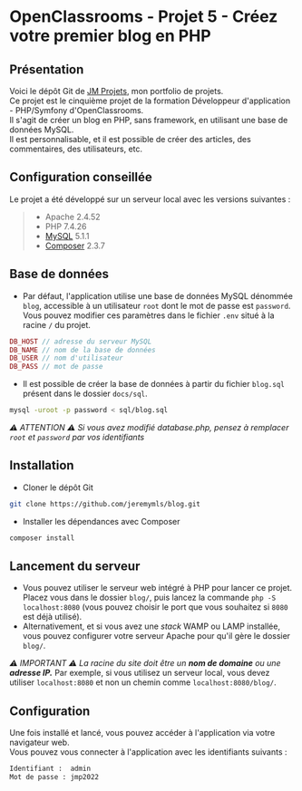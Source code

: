 # OpenClassrooms - Projet 5 - Créez votre premier blog en PHP

## Présentation

Voici le dépôt Git de [JM Projets](http://jm-projets.fr), mon portfolio de projets.  
Ce projet est le cinquième projet de la formation Développeur d'application - PHP/Symfony d'OpenClassrooms.  
Il s'agit de créer un blog en PHP, sans framework, en utilisant une base de données MySQL.  
Il est personnalisable, et il est possible de créer des articles, des commentaires, des utilisateurs, etc.

## Configuration conseillée

Le projet a été développé sur un serveur local avec les versions suivantes :
>- Apache 2.4.52
>- PHP 7.4.26
>- [MySQL](https://openclassrooms.com/fr/courses/918836-concevez-votre-site-web-avec-php-et-mysql/913893-mettez-en-place-une-base-de-donnees-avec-phpmyadmin) 5.1.1
>- [Composer](https://getcomposer.org/) 2.3.7

## Base de données

- Par défaut, l'application utilise une base de données MySQL dénommée `blog`, accessible à un utilisateur `root` dont le mot de passe est `password`. Vous pouvez modifier ces paramètres dans le fichier `.env` situé à la racine `/` du projet.
``` php
DB_HOST // adresse du serveur MySQL
DB_NAME // nom de la base de données
DB_USER // nom d'utilisateur
DB_PASS // mot de passe
```

- Il est possible de créer la base de données à partir du fichier `blog.sql` présent dans le dossier `docs/sql`.
```bash
mysql -uroot -p password < sql/blog.sql
```
*:warning: ATTENTION :warning:*
*Si vous avez modifié database.php, pensez à remplacer `root` et `password` par vos identifiants*

## Installation

- Cloner le dépôt Git
``` bash
git clone https://github.com/jeremymls/blog.git
```

- Installer les dépendances avec Composer
``` bash
composer install
```

## Lancement du serveur

* Vous pouvez utiliser le serveur web intégré à PHP pour lancer ce projet. Placez vous dans le dossier `blog/`, puis lancez la commande `php -S localhost:8080` (vous pouvez choisir le port que vous souhaitez si `8080` est déjà utilisé).
* Alternativement, et si vous avez une _stack_ WAMP ou LAMP installée, vous pouvez configurer votre serveur Apache pour qu'il gère le dossier `blog/`.

*:warning: IMPORTANT :warning:*
*La racine du site doit être un **nom de domaine** ou une **adresse IP.***
Par exemple, si vous utilisez un serveur local, vous devez utiliser `localhost:8080` et non un chemin comme `localhost:8080/blog/`.
## Configuration

Une fois installé et lancé, vous pouvez accéder à l'application via votre navigateur web.  
Vous pouvez vous connecter à l'application avec les identifiants suivants :
``` bash
Identifiant :  admin
Mot de passe : jmp2022
```